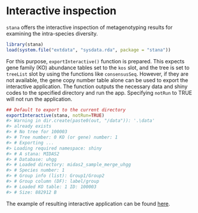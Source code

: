 # Interactive inspection

`stana` offers the interactive inspection of metagenotyping results for examining the intra-species diversity.


```r
library(stana)
load(system.file("extdata", "sysdata.rda", package = "stana"))
```

For this purpose, `exportInteractive()` function is prepared. This expects gene family (KO) abundance tables set to the `kos` slot, and the tree is set to `treeList` slot by using the functions like `consensusSeq`. However, if they are not available, the gene copy number table alone can be used to export the interactive application. The function outputs the necessary data and shiny codes to the specified directory and run the app.
Specifying `notRun` to TRUE will not run the application.


```r
## Default to export to the current directory
exportInteractive(stana, notRun=TRUE)
#> Warning in dir.create(paste0(out, "/data")): '.\data'
#> already exists
#> # No tree for 100003
#> # Tree number: 0 KO (or gene) number: 1
#> # Exporting ...
#> Loading required namespace: shiny
#> # A stana: MIDAS2
#> # Database: uhgg
#> # Loaded directory: midas2_sample_merge_uhgg
#> # Species number: 1
#> # Group info (list): Group1/Group2
#> # Group column (DF): label/group
#> # Loaded KO table: 1 ID: 100003
#> # Size: 882912 B
```

The example of resulting interactive application can be found [here](https://nsato.shinyapps.io/metagenotype_test).
